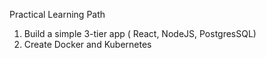 Practical Learning Path
1. Build a simple 3-tier app ( React, NodeJS, PostgresSQL)
2. Create Docker and Kubernetes